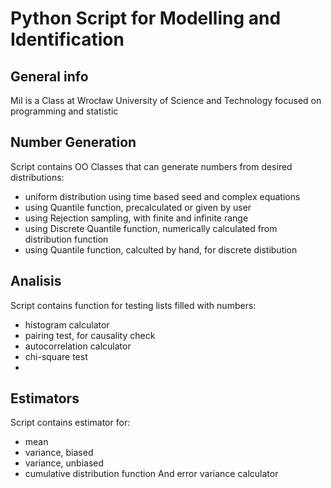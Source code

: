 # Python Script for Modelling and Identification 
## General info
MiI is a Class at Wrocław University of Science and Technology focused on programming and statistic

## Number Generation
Script contains OO Classes that can generate numbers from desired distributions:
* uniform distribution using time based seed and complex equations
* using Quantile function, precalculated or given by user
* using Rejection sampling, with finite and infinite range
* using Discrete Quantile function, numerically calculated from distribution function
* using Quantile function, calculted by hand, for discrete distibution

## Analisis
Script contains function for testing lists filled with numbers:
* histogram calculator
* pairing test, for causality check
* autocorrelation calculator
* chi-square test
*
## Estimators
Script contains estimator for:
* mean
* variance, biased
* variance, unbiased
* cumulative distribution function
And error variance calculator
